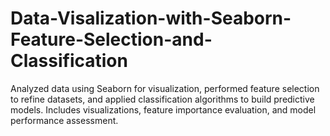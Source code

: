 # Data-Visalization-with-Seaborn-Feature-Selection-and-Classification
Analyzed data using Seaborn for visualization, performed feature selection to refine datasets, and applied classification algorithms to build predictive models. Includes visualizations, feature importance evaluation, and model performance assessment.
